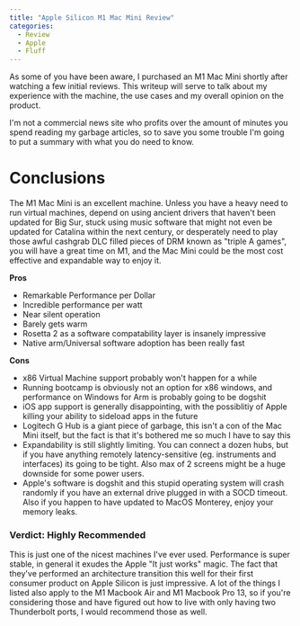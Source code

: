 ```yaml
---
title: "Apple Silicon M1 Mac Mini Review"
categories:
  - Review
  - Apple
  - Fluff
---
```


As some of you have been aware, I purchased an M1 Mac Mini shortly after watching a few initial reviews.
This writeup will serve to talk about my experience with the machine, the use cases and my overall opinion on the product.

I'm not a commercial news site who profits over the amount of minutes you spend reading my garbage articles, so to save you
some trouble I'm going to put a summary with what you do need to know.

# Conclusions
The M1 Mac Mini is an excellent machine. Unless you have a heavy need to run virtual machines, depend on using ancient drivers that haven't been updated for Big Sur, stuck using music software that might not even be updated for Catalina within the next century, or desperately need to play those awful cashgrab DLC filled pieces of DRM known as "triple A games", you will have a great time on M1, and the Mac Mini could be the most cost effective and expandable way to enjoy it.

**Pros**

* Remarkable Performance per Dollar
* Incredible performance per watt
* Near silent operation
* Barely gets warm
* Rosetta 2 as a software compatability layer is insanely impressive
* Native arm/Universal software adoption has been really fast

**Cons**

* x86 Virtual Machine support probably won't happen for a while
* Running bootcamp is obviously not an option for x86 windows, and performance on Windows for Arm is probably going to be dogshit
* iOS app support is generally disappointing, with the possiblitiy of Apple killing your ability to sideload apps in the future
* Logitech G Hub is a giant piece of garbage, this isn't a con of the Mac Mini itself, but the fact is that it's bothered me so much I have to say this
* Expandability is still slightly limiting. You can connect a dozen hubs, but if you have anything remotely latency-sensitive (eg. instruments and interfaces) its going to be tight. Also max of 2 screens might be a huge downside for some power users.
* Apple's software is dogshit and this stupid operating system will crash randomly if you have an external drive plugged in with a SOCD timeout. Also if you happen to have updated to MacOS Monterey, enjoy your memory leaks.

### Verdict: Highly Recommended

This is just one of the nicest machines I've ever used. Performance is super stable, in general it exudes the Apple "It just works" magic. The fact that they've performed an architecture transition this well for their first consumer product on Apple Silicon is just impressive. A lot of the things I listed also apply to the M1 Macbook Air and M1 Macbook Pro 13, so if you're considering those and have figured out how to live with only having two Thunderbolt ports, I would recommend those as well.

